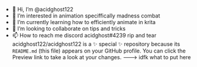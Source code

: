 - 👋 Hi, I’m @acidghost122
- 👀 I’m interested in animation speciffically madness combat
- 🌱 I’m currently learning how to efficiently animate in krita
- 💞️ I’m looking to collaborate on tips and tricks
- 📫 How to reach me discord acidghost#4239
rip and tear
acidghost122/acidghost122 is a ✨ special ✨ repository because its `README.md` (this file) appears on your GitHub profile.
You can click the Preview link to take a look at your changes.
--->
idfk what to put here
